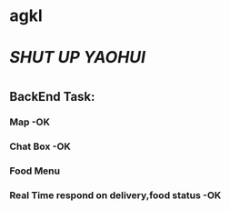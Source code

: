 # agkl

<h1><i>SHUT UP YAOHUI</i><h1>

<h2>BackEnd Task:</h2>
<span><h3> Map -OK</h3></span>
<span><h3> Chat Box -OK</h3></span>
<span><h3> Food Menu </h3></span>
<span><h3> Real Time respond on delivery,food status -OK</h3> </span>

